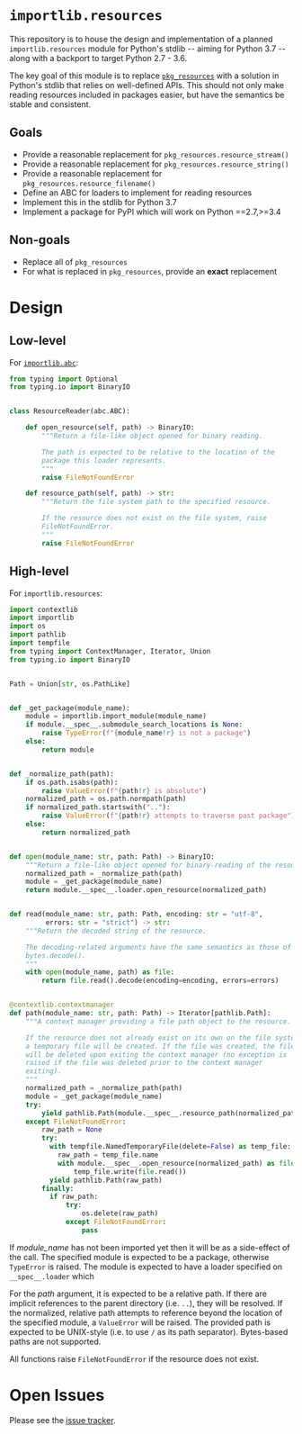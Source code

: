 # `importlib.resources`
This repository is to house the design and implementation of a planned
`importlib.resources` module for Python's stdlib -- aiming for
Python 3.7 -- along with a backport to target Python 2.7 - 3.6.

The key goal of this module is to replace
[`pkg_resources`](https://setuptools.readthedocs.io/en/latest/pkg_resources.html)
with a solution in Python's stdlib that relies on well-defined APIs.
This should not only make reading resources included in packages easier,
but have the semantics be stable and consistent.

## Goals
- Provide a reasonable replacement for `pkg_resources.resource_stream()`
- Provide a reasonable replacement for `pkg_resources.resource_string()`
- Provide a reasonable replacement for `pkg_resources.resource_filename()`
- Define an ABC for loaders to implement for reading resources
- Implement this in the stdlib for Python 3.7
- Implement a package for PyPI which will work on Python ==2.7,>=3.4

## Non-goals
- Replace all of `pkg_resources`
- For what is replaced in `pkg_resources`, provide an **exact**
  replacement

# Design

## Low-level
For [`importlib.abc`](https://docs.python.org/3/library/importlib.html#module-importlib.abc):
```python
from typing import Optional
from typing.io import BinaryIO


class ResourceReader(abc.ABC):

    def open_resource(self, path) -> BinaryIO:
        """Return a file-like object opened for binary reading.

        The path is expected to be relative to the location of the
        package this loader represents.
        """
        raise FileNotFoundError

    def resource_path(self, path) -> str:
        """Return the file system path to the specified resource.

        If the resource does not exist on the file system, raise
        FileNotFoundError.
        """
        raise FileNotFoundError
```

## High-level
For `importlib.resources`:
```python
import contextlib
import importlib
import os
import pathlib
import tempfile
from typing import ContextManager, Iterator, Union
from typing.io import BinaryIO


Path = Union[str, os.PathLike]


def _get_package(module_name):
    module = importlib.import_module(module_name)
    if module.__spec__.submodule_search_locations is None:
        raise TypeError(f"{module_name!r} is not a package")
    else:
        return module


def _normalize_path(path):
    if os.path.isabs(path):
        raise ValueError(f"{path!r} is absolute")
    normalized_path = os.path.normpath(path)
    if normalized_path.startswith(".."):
        raise ValueError(f"{path!r} attempts to traverse past package")
    else:
        return normalized_path


def open(module_name: str, path: Path) -> BinaryIO:
    """Return a file-like object opened for binary-reading of the resource."""
    normalized_path = _normalize_path(path)
    module = _get_package(module_name)
    return module.__spec__.loader.open_resource(normalized_path)


def read(module_name: str, path: Path, encoding: str = "utf-8",
         errors: str = "strict") -> str:
    """Return the decoded string of the resource.

    The decoding-related arguments have the same semantics as those of
    bytes.decode().
    """
    with open(module_name, path) as file:
        return file.read().decode(encoding=encoding, errors=errors)


@contextlib.contextmanager
def path(module_name: str, path: Path) -> Iterator[pathlib.Path]:
    """A context manager providing a file path object to the resource.

    If the resource does not already exist on its own on the file system,
    a temporary file will be created. If the file was created, the file
    will be deleted upon exiting the context manager (no exception is
    raised if the file was deleted prior to the context manager
    exiting).
    """
    normalized_path = _normalize_path(path)
    module = _get_package(module_name)
    try:
        yield pathlib.Path(module.__spec__.resource_path(normalized_path))
    except FileNotFoundError:
        raw_path = None
        try:
          with tempfile.NamedTemporaryFile(delete=False) as temp_file:
            raw_path = temp_file.name
            with module.__spec__.open_resource(normalized_path) as file:
                temp_file.write(file.read())
          yield pathlib.Path(raw_path)
        finally:
          if raw_path:
              try:
                  os.delete(raw_path)
              except FileNotFoundError:
                  pass
```

If *module_name* has not been imported yet then it will be as a
side-effect of the call. The specified module is expected to be a
package, otherwise `TypeError` is raised. The module is expected to
have a loader specified on `__spec__.loader` which

For the *path* argument, it is expected to be a relative path. If
there are implicit references to the parent directory (i.e. `..`), they
will be resolved. If the normalized, relative path attempts to reference
beyond the location of the specified module, a `ValueError` will be
raised. The provided path is expected to be UNIX-style (i.e. to use
`/` as its path separator). Bytes-based paths are not supported.

All functions raise `FileNotFoundError` if the resource does not exist.


# Open Issues
Please see the
[issue tracker](https://github.com/brettcannon/importlib_resources/issues).
